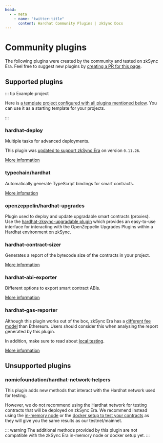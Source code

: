 ```yaml
---
head:
  - - meta
    - name: "twitter:title"
      content: Hardhat Community Plugins | zkSync Docs
---
```


# Community plugins

The following plugins were created by the community and tested on zkSync Era. Feel free to suggest new plugins by [creating a PR for this page](https://github.com/matter-labs/zksync-web-era-docs/blob/main/docs/tools/hardhat/other-plugins.md).

## Supported plugins

::: tip Example project

Here is [a template project configured with all plugins mentioned below](https://github.com/matter-labs/era-hardhat-with-plugins). You can use it as a starting template for your projects.

:::

### hardhat-deploy

Multiple tasks for advanced deployments.

This plugin was [updated to support zkSync Era](https://github.com/wighawag/hardhat-deploy/pull/437) on version `0.11.26`.

[More information](https://www.npmjs.com/package/hardhat-deploy)

### typechain/hardhat

Automatically generate TypeScript bindings for smart contracts.

[More infomation](https://www.npmjs.com/package/@typechain/hardhat)

### openzeppelin/hardhat-upgrades

Plugin used to deploy and update upgradable smart contracts (proxies). Use the [hardhat-zksync-upgradable plugin](./hardhat-zksync-upgradable.md) which provides an easy-to-use interface for interacting with the OpenZeppelin Upgrades Plugins within a Hardhat environment on zkSync.

### hardhat-contract-sizer

Generates a report of the bytecode size of the contracts in your project.

[More information](https://www.npmjs.com/package/hardhat-contract-sizer)

### hardhat-abi-exporter

Different options to export smart contract ABIs.

[More information](https://www.npmjs.com/package/hardhat-abi-exporter)

### hardhat-gas-reporter

Although this plugin works out of the box, zkSync Era has a [different fee model](../../technical-reference/fee-model.md) than Ethereum. Users should consider this when analysing the report generated by this plugin.

In addition, make sure to read about [local testing](../../test-and-debug/getting-started.md).

[More information](https://www.npmjs.com/package/hardhat-gas-reporter)

## Unsupported plugins

### nomicfoundation/hardhat-network-helpers

This plugin adds new methods that interact with the Hardhat network used for testing.

However, we do not recommend using the Hardhat network for testing contracts that will be deployed on zkSync Era. We recommend instead using the [in-memory node](../../test-and-debug/era-test-node.md) or the [docker setup to test your contracts](../../test-and-debug/dockerized-l1-l2-nodes.md) as they will give you the same results as our testnet/mainnet.

::: warning
The additional methods provided by this plugin are not compatible with the zkSync Era in-memory node or docker setup yet.
:::
